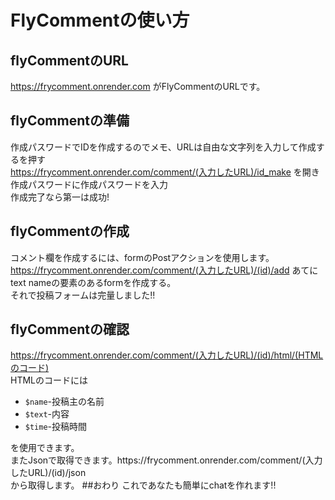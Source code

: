# FlyCommentの使い方
## flyCommentのURL
https://frycomment.onrender.com がFlyCommentのURLです。
## flyCommentの準備
作成パスワードでIDを作成するのでメモ、URLは自由な文字列を入力して作成するを押す<br>
https://frycomment.onrender.com/comment/(入力したURL)/id_make を開き作成パスワードに作成パスワードを入力<br>
作成完了なら第一は成功!<br>
## flyCommentの作成
コメント欄を作成するには、formのPostアクションを使用します。<br>
https://frycomment.onrender.com/comment/(入力したURL)/(id)/add あてにtext nameの要素のあるformを作成する。<br>
それで投稿フォームは完量しました!!<br>
## flyCommentの確認
https://frycomment.onrender.com/comment/(入力したURL)/(id)/html/(HTMLのコード)<br>
HTMLのコードには<br>
<ul>
  <li><code>$name</code>-投稿主の名前</li>
  <li><code>$text</code>-内容</li>
  <li><code>$time</code>-投稿時間</li>
</ul>
を使用できます。<br>またJsonで取得できます。https://frycomment.onrender.com/comment/(入力したURL)/(id)/json<br>
から取得します。
##おわり
これであなたも簡単にchatを作れます!!
